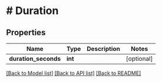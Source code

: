 # # Duration

## Properties

Name | Type | Description | Notes
------------ | ------------- | ------------- | -------------
**duration_seconds** | **int** |  | [optional]

[[Back to Model list]](../../README.md#models) [[Back to API list]](../../README.md#endpoints) [[Back to README]](../../README.md)
